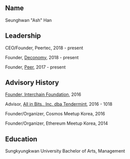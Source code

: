 ## Name
Seunghwan "Ash" Han

## Leadership

CEO/Founder, Peertec, 2018 - present

Founder, [Deconomy](https://deconomy.com/), 2018 - present 

Founder, [Peer](https://peer.com/), 2017 - present

## Advisory History

[Founder, Interchain Foundation](https://github.com/gaiaus/ICF/blob/main/people/ash_han/ICF%20Founder.pdf), 2016

Advisor, [All in Bits., Inc. dba Tendermint](https://allinbits.com/), 2016 - 1018

Founder/Organizer, Cosmos Meetup Korea, 2016 

Founder/Organizer, Ethereum Meetup Korea, 2014

## Education

Sungkyungkwan University
Bachelor of Arts, Management
